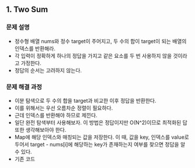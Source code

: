 ## 1. Two Sum
### 문제 설명
- 정수형 배열 nums와 정수 target이 주어지고, 두 수의 합이 target이 되는 배열의 인덱스를 반환해라.
- 각 입력이 정확하게 하나의 정답을 가지고 같은 요소를 두 번 사용하지 않을 것이라고 가정한다.
- 정답의 순서는 고려하지 않는다.
​
### 문제 해결 과정
- 이분 탐색으로 두 수의 합을 target과 비교한 이후 정답을 반환한다.
- 이를 위해서는 우선 오름차순 정렬이 필요하다.
- 근데 인덱스를 반환해야 하므로 제낀다.
- 일단 완전 탐색부터 사용해보자. 이 방법은 정답이지만 O(N^2)이므로 최적화된 답 또한 생각해보아야 한다.
- Map에 해당 인덱스와 매칭되는 값을 저장한다. 이 때, 값을 key, 인덱스를 value로 두어서 target - nums[i]에 해당하는 key가 존재하는지 여부를 찾으면 정답을 알 수 있다.
- 기존 코드